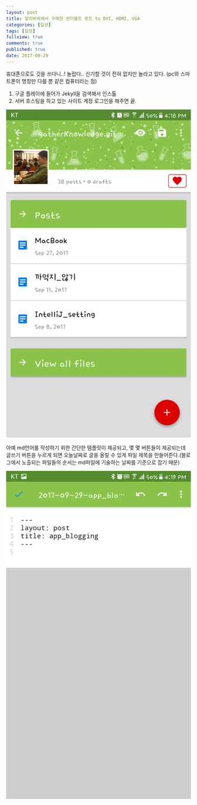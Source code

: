 ```yaml
---
layout: post
title: 알리바바에서 구매한 썬더볼트 포트 to DVI, HDMI, VGA
categories: [일상]
tags: [일정]
fullview: true
comments: true
published: true
date: 2017-09-29
---
```

휴대폰으로도 깃을 쓰다니..! 놀랍다.. 신기할 것이 전혀 없지만 놀라고 있다.
(pc와 스마트폰이 명칭만 다를 뿐 같은 컴퓨터라는 점)

 1. 구글 플레이에 들어가 Jekyll을 검색해서 인스톨
 2. 서버 호스팅을 하고 있는 사이트 계정 로그인을 해주면 끝.

![](../../images/jk1.png)

아예 md언어를 작성하기 위한 간단한 템플릿이 제공되고, 몇 몇 버튼들이 제공되는데 글쓰기 버튼을 누르게 되면 오늘날짜로 글을 올릴 수 있게 파일 제목을 만들어준다.(블로그에서 노출되는 파일들의 순서는 md파일에 기술하는 날짜를 기준으로 잡기 때문)

![](../../images/jk2.png)
